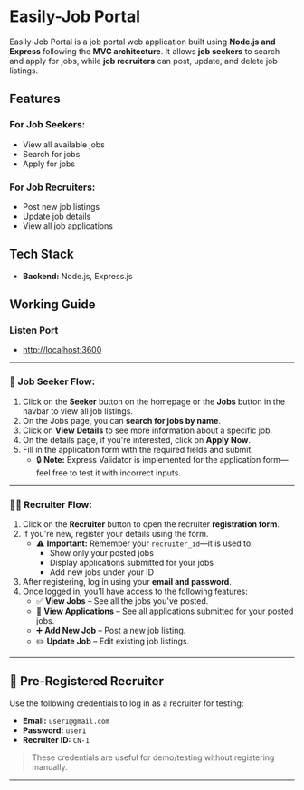 # Easily-Job Portal

Easily-Job Portal is a job portal web application built using **Node.js and Express** following the **MVC architecture**. It allows **job seekers** to search and apply for jobs, while **job recruiters** can post, update, and delete job listings.

## Features

### For Job Seekers:

- View all available jobs
- Search for jobs
- Apply for jobs

### For Job Recruiters:

- Post new job listings
- Update job details
- View all job applications

## Tech Stack

- **Backend:** Node.js, Express.js

## Working Guide

### Listen Port

- [http://localhost:3600](http://localhost:3600)

---

### 👤 Job Seeker Flow:

1. Click on the **Seeker** button on the homepage or the **Jobs** button in the navbar to view all job listings.
2. On the Jobs page, you can **search for jobs by name**.
3. Click on **View Details** to see more information about a specific job.
4. On the details page, if you're interested, click on **Apply Now**.
5. Fill in the application form with the required fields and submit.
   - 🔒 **Note:** Express Validator is implemented for the application form—feel free to test it with incorrect inputs.

---

### 🧑‍💼 Recruiter Flow:

1. Click on the **Recruiter** button to open the recruiter **registration form**.
2. If you're new, register your details using the form.
   - ⚠️ **Important:** Remember your `recruiter_id`—it is used to:
     - Show only your posted jobs
     - Display applications submitted for your jobs
     - Add new jobs under your ID
3. After registering, log in using your **email and password**.
4. Once logged in, you’ll have access to the following features:
   - ✅ **View Jobs** – See all the jobs you've posted.
   - 📄 **View Applications** – See all applications submitted for your posted jobs.
   - ➕ **Add New Job** – Post a new job listing.
   - ✏️ **Update Job** – Edit existing job listings.

---

## 📝 Pre-Registered Recruiter

Use the following credentials to log in as a recruiter for testing:

- **Email:** `user1@gmail.com`
- **Password:** `user1`
- **Recruiter ID:** `CN-1`

> These credentials are useful for demo/testing without registering manually.

---
